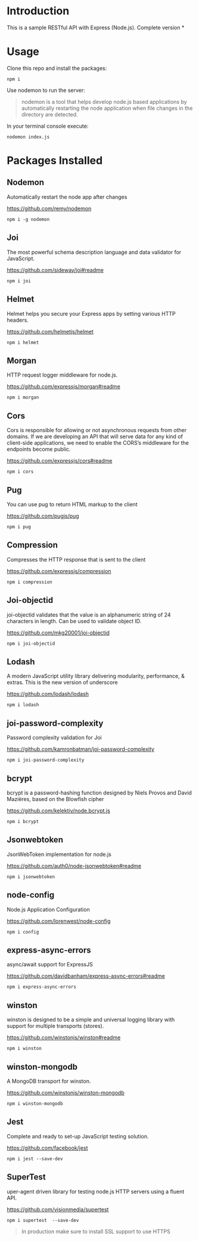 # Introduction

This is a sample RESTful API with Express (Node.js). Complete version *


# Usage

Clone this repo and install the packages: 

```
npm i
```
Use nodemon to run the server:
> nodemon is a tool that helps develop node.js based applications by automatically restarting the node application when file changes in the directory are detected.

In your terminal console execute:

```
nodemon index.js
```
# Packages Installed

## Nodemon

Automatically restart the node app after changes

https://github.com/remy/nodemon

```
npm i -g nodemon 
```
## Joi

The most powerful schema description language and data validator for JavaScript.

https://github.com/sideway/joi#readme

```
npm i joi
```
## Helmet

Helmet helps you secure your Express apps by setting various HTTP headers.

https://github.com/helmetjs/helmet

```
npm i helmet
```

## Morgan

HTTP request logger middleware for node.js.

https://github.com/expressjs/morgan#readme

```
npm i morgan
```

## Cors

Cors is responsible for allowing or not asynchronous requests from other domains. If we are developing an API that will serve data for any kind of client-side applications, we need to enable the CORS’s middleware for the endpoints become public.

https://github.com/expressjs/cors#readme

```
npm i cors
```

## Pug

You can use pug to return HTML markup to the client

https://github.com/pugjs/pug

```
npm i pug
```

## Compression

Compresses the HTTP response that is sent to the client

https://github.com/expressjs/compression

```
npm i compression
```


## Joi-objectid

joi-objectid validates that the value is an alphanumeric string of 24 characters in length. Can be used to validate object ID.

https://github.com/mkg20001/joi-objectid

```
npm i joi-objectid
```

## Lodash

A modern JavaScript utility library delivering modularity, performance, & extras. This is the new version of underscore

https://github.com/lodash/lodash

```
npm i lodash
```

## joi-password-complexity

Password complexity validation for Joi

https://github.com/kamronbatman/joi-password-complexity

```
npm i joi-password-complexity
```
## bcrypt

bcrypt is a password-hashing function designed by Niels Provos and David Mazières, based on the Blowfish cipher 

https://github.com/kelektiv/node.bcrypt.js

```
npm i bcrypt
```

## Jsonwebtoken

JsonWebToken implementation for node.js

https://github.com/auth0/node-jsonwebtoken#readme

```
npm i jsonwebtoken
```

## node-config

Node.js Application Configuration

https://github.com/lorenwest/node-config

```
npm i config
```

## express-async-errors

async/await support for ExpressJS

https://github.com/davidbanham/express-async-errors#readme

```
npm i express-async-errors
```

## winston

winston is designed to be a simple and universal logging library with support for multiple transports (stores).

https://github.com/winstonjs/winston#readme

```
npm i winston
```

## winston-mongodb

A MongoDB transport for winston.

https://github.com/winstonjs/winston-mongodb

```
npm i winston-mongodb
```

## Jest

Complete and ready to set-up JavaScript testing solution.

https://github.com/facebook/jest

```
npm i jest --save-dev
```

## SuperTest

uper-agent driven library for testing node.js HTTP servers using a fluent API.

https://github.com/visionmedia/supertest

```
npm i supertest  --save-dev
```
> In production make sure to install SSL support to use HTTPS



